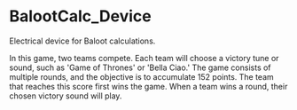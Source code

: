 # BalootCalc_Device
Electrical device for Baloot calculations.


In this game, two teams compete. Each team will choose a victory tune or sound, such as 'Game of Thrones' or 'Bella Ciao.' The game consists of multiple rounds, and the objective is to accumulate 152 points. The team that reaches this score first wins the game. When a team wins a round, their chosen victory sound will play.
